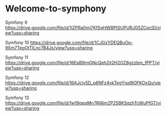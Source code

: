 # Welcome-to-symphony

Symfony 9
  https://drive.google.com/file/d/1iZPRa0mj7KfSgHW8PtSUPURJG5ZCqcID/view?usp=sharing


Symfony 10 
  https://drive.google.com/file/d/1CJGxYDEQBuOp-9Xm7TegOtTILnc7B4Js/view?usp=sharing
  
  
Symfony 11
  https://drive.google.com/file/d/16EpB9rnGNcQeh2jt2H2OZ8gzzbm_fPPT/view?usp=sharing

Symfony 12
  https://drive.google.com/file/d/16AJciv5D_p6NFz4vkTegYjsd9OFKOxQv/view?usp=sharing
  
Symfony 13
  https://drive.google.com/file/d/1w19qpqMn7Rlj6mZP25BKSqzhTcWuPfGT/view?usp=sharing
